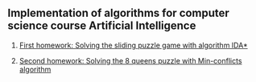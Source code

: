 ## Implementation of algorithms for computer science course Artificial Intelligence

1. [First homework: Solving the sliding puzzle game with algorithm IDA*](https://github.com/stiliangoranov/artificial-intelligence-university-tasks/tree/master/homework1_IDAstar)

2. [Second homework: Solving the 8 queens puzzle with Min-conflicts algorithm](https://github.com/stiliangoranov/artificial-intelligence-university-tasks/tree/master/homework2_eight_queens_puzzle)
